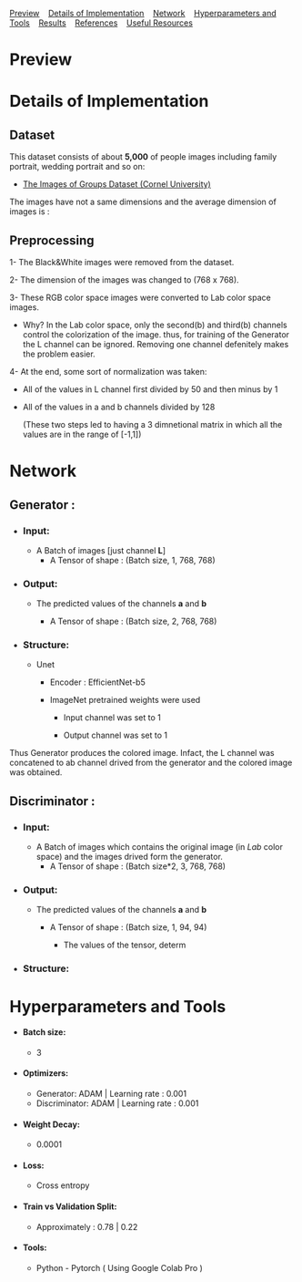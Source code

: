 <ins>[Preview](#preview)</ins>&nbsp;&nbsp;&nbsp;
<ins>[Details of Implementation](#Details-of-Implementation)</ins>&nbsp;&nbsp;&nbsp;
<ins>[Network](#Network)</ins>&nbsp;&nbsp;&nbsp;
<ins>[Hyperparameters and Tools](#Hyperparameters-and-Tools)</ins>&nbsp;&nbsp;&nbsp;
<ins>[Results](#Results)</ins>&nbsp;&nbsp;&nbsp;
<ins>[References](#References)</ins>&nbsp;&nbsp;&nbsp;
<ins>[Useful Resources](#Useful-Resources)</ins>&nbsp;&nbsp;&nbsp;
# Preview

# Details of Implementation

## Dataset 

This dataset consists of about **5,000** of people images including family portrait, wedding portrait and so on:
- [The Images of Groups Dataset (Cornel University)](http://chenlab.ece.cornell.edu/people/Andy/ImagesOfGroups.html)

The images have not a same dimensions and the average dimension of images is : 

## Preprocessing
1- The Black&White images were removed from the dataset.

2- The dimension of the images was changed to (768 x 768).

3- These RGB color space images were converted to Lab color space images.
  
  - Why?
      In the Lab color space, only the second(b) and third(b) channels control the colorization of the image. thus, for training of the Generator
      the L channel can be ignored. Removing one channel defenitely makes the problem easier.

4- At the end, some sort of normalization was taken:
 - All of the values in L channel first divided by 50 and then minus by 1 
 
 - All of the values in a and b channels divided by 128
 
   (These two steps led to having a 3 dimnetional matrix in which all the values are in the range of [-1,1])
 

# Network
## Generator : 

- ### Input:
  - A Batch of images [just channel **L**]
    - A Tensor of shape : (Batch size, 1, 768, 768) 
       
- ### Output:
  - The predicted values of the channels **a** and **b**
  
    - A Tensor of shape : (Batch size, 2, 768, 768)

- ### Structure:
  - Unet 

    - Encoder : EfficientNet-b5

    - ImageNet pretrained weights were used

      - Input channel was set to 1 

      - Output channel was set to 1 


 Thus Generator produces the colored image. Infact, the L channel was concatened to ab channel drived from the generator and the colored image was obtained. 

## Discriminator : 

- ### Input:
  - A Batch of images which contains the original image (in *Lab* color space) and the images drived form the generator.
    - A Tensor of shape : (Batch size*2, 3, 768, 768) 
   

- ### Output:
  - The predicted values of the channels **a** and **b**
  
    - A Tensor of shape : (Batch size, 1, 94, 94)
      
      - The values of the tensor, determ

- ### Structure:




# Hyperparameters and Tools
- #### Batch size: 
   - 3 
- #### Optimizers: 
   - Generator: ADAM | Learning rate : 0.001
   - Discriminator: ADAM | Learning rate : 0.001

- #### Weight Decay: 
   - 0.0001
- #### Loss: 
   - Cross entropy
- #### Train vs Validation Split: 
   - Approximately : 0.78 | 0.22  
- #### Tools: 
   - Python - Pytorch ( Using Google Colab Pro )




